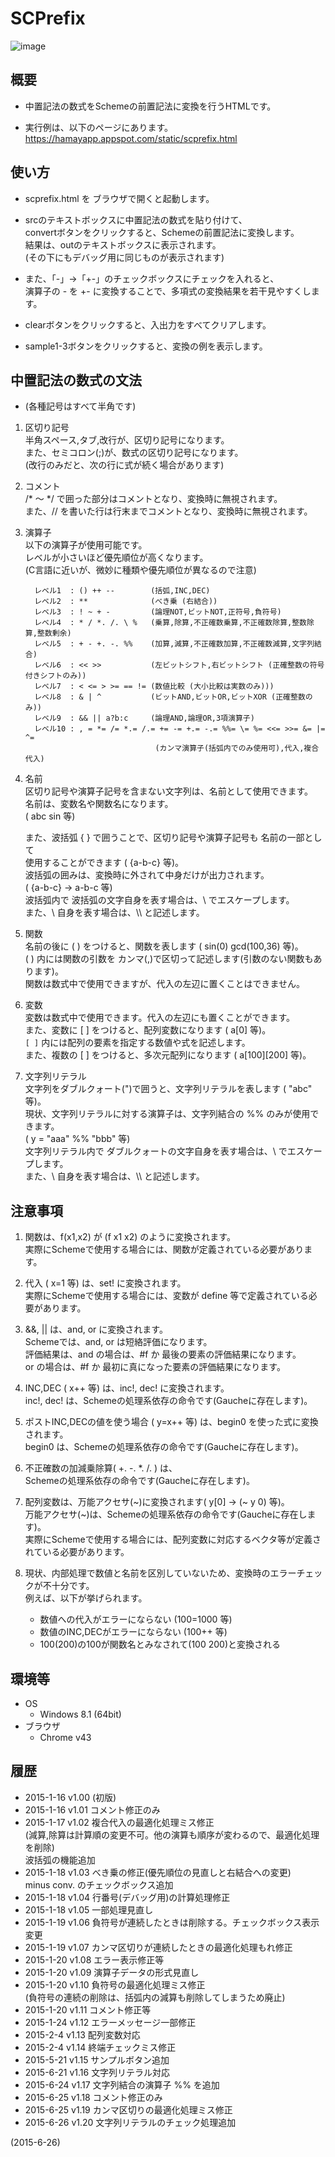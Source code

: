 # SCPrefix

![image](image.png)

## 概要
- 中置記法の数式をSchemeの前置記法に変換を行うHTMLです。

- 実行例は、以下のページにあります。  
  https://hamayapp.appspot.com/static/scprefix.html


## 使い方
- scprefix.html を ブラウザで開くと起動します。

- srcのテキストボックスに中置記法の数式を貼り付けて、  
  convertボタンをクリックすると、Schemeの前置記法に変換します。  
  結果は、outのテキストボックスに表示されます。  
  (その下にもデバッグ用に同じものが表示されます)

- また、「-」→「+-」のチェックボックスにチェックを入れると、  
  演算子の - を +- に変換することで、多項式の変換結果を若干見やすくします。

- clearボタンをクリックすると、入出力をすべてクリアします。

- sample1-3ボタンをクリックすると、変換の例を表示します。


## 中置記法の数式の文法
- (各種記号はすべて半角です)

1. 区切り記号  
   半角スペース,タブ,改行が、区切り記号になります。  
   また、セミコロン(;)が、数式の区切り記号になります。  
   (改行のみだと、次の行に式が続く場合があります)

2. コメント  
   /* ～ */ で囲った部分はコメントとなり、変換時に無視されます。  
   また、// を書いた行は行末までコメントとなり、変換時に無視されます。

3. 演算子  
   以下の演算子が使用可能です。  
   レベルが小さいほど優先順位が高くなります。  
   (C言語に近いが、微妙に種類や優先順位が異なるので注意)
   ```
     レベル1  : () ++ --        (括弧,INC,DEC)
     レベル2  : **              (べき乗 (右結合))
     レベル3  : ! ~ + -         (論理NOT,ビットNOT,正符号,負符号)
     レベル4  : * / *. /. \ %   (乗算,除算,不正確数乗算,不正確数除算,整数除算,整数剰余)
     レベル5  : + - +. -. %%    (加算,減算,不正確数加算,不正確数減算,文字列結合)
     レベル6  : << >>           (左ビットシフト,右ビットシフト (正確整数の符号付きシフトのみ))
     レベル7  : < <= > >= == != (数値比較 (大小比較は実数のみ)))
     レベル8  : & | ^           (ビットAND,ビットOR,ビットXOR (正確整数のみ))
     レベル9  : && || a?b:c     (論理AND,論理OR,3項演算子)
     レベル10 : , = *= /= *.= /.= += -= +.= -.= %%= \= %= <<= >>= &= |= ^=
                                (カンマ演算子(括弧内でのみ使用可),代入,複合代入)
   ```

4. 名前  
   区切り記号や演算子記号を含まない文字列は、名前として使用できます。  
   名前は、変数名や関数名になります。  
   ( abc  sin  等)  
   
   また、波括弧 { } で囲うことで、区切り記号や演算子記号も 名前の一部として  
   使用することができます ( {a-b-c}  等)。  
   波括弧の囲みは、変換時に外されて中身だけが出力されます。  
   ( {a-b-c} → a-b-c  等)  
   波括弧内で 波括弧の文字自身を表す場合は、\\ でエスケープします。  
   また、\\ 自身を表す場合は、\\\\ と記述します。

5. 関数  
   名前の後に ( ) をつけると、関数を表します ( sin(0)  gcd(100,36)  等)。  
   ( ) 内には関数の引数を カンマ(,)で区切って記述します(引数のない関数もあります)。  
   関数は数式中で使用できますが、代入の左辺に置くことはできません。

6. 変数  
   変数は数式中で使用できます。代入の左辺にも置くことができます。  
   また、変数に [ ] をつけると、配列変数になります ( a[0] 等)。  
   `[ ]` 内には配列の要素を指定する数値や式を記述します。  
   また、複数の [ ] をつけると、多次元配列になります ( a[100][200] 等)。

7. 文字列リテラル  
   文字列をダブルクォート(")で囲うと、文字列リテラルを表します ( "abc"  等)。  
   現状、文字列リテラルに対する演算子は、文字列結合の %% のみが使用できます。  
   ( y = "aaa" %% "bbb"  等)  
   文字列リテラル内で ダブルクォートの文字自身を表す場合は、\\ でエスケープします。  
   また、\\ 自身を表す場合は、\\\\ と記述します。


## 注意事項
1. 関数は、f(x1,x2) が (f x1 x2) のように変換されます。  
   実際にSchemeで使用する場合には、関数が定義されている必要があります。

2. 代入 ( x=1 等) は、set! に変換されます。  
   実際にSchemeで使用する場合には、変数が define 等で定義されている必要があります。

3. &&, || は、and, or に変換されます。  
   Schemeでは、and, or は短絡評価になります。  
   評価結果は、and の場合は、#f か 最後の要素の評価結果になります。  
   or の場合は、#f か 最初に真になった要素の評価結果になります。

4. INC,DEC ( x++ 等) は、inc!, dec! に変換されます。  
   inc!, dec! は、Schemeの処理系依存の命令です(Gaucheに存在します)。

5. ポストINC,DECの値を使う場合 ( y=x++ 等) は、begin0 を使った式に変換されます。  
   begin0 は、Schemeの処理系依存の命令です(Gaucheに存在します)。

6. 不正確数の加減乗除算( +.  -.  *.  /. ) は、  
   Schemeの処理系依存の命令です(Gaucheに存在します)。

7. 配列変数は、万能アクセサ(~)に変換されます( y[0] → (~ y 0) 等)。  
   万能アクセサ(~)は、Schemeの処理系依存の命令です(Gaucheに存在します)。  
   実際にSchemeで使用する場合には、配列変数に対応するベクタ等が定義されている必要があります。

8. 現状、内部処理で数値と名前を区別していないため、変換時のエラーチェックが不十分です。  
   例えば、以下が挙げられます。  
   - 数値への代入がエラーにならない (100=1000 等)
   - 数値のINC,DECがエラーにならない (100++ 等)
   - 100(200)の100が関数名とみなされて(100 200)と変換される


## 環境等
- OS
  - Windows 8.1 (64bit)
- ブラウザ
  - Chrome v43

## 履歴
- 2015-1-16 v1.00 (初版)
- 2015-1-16 v1.01 コメント修正のみ
- 2015-1-17 v1.02 複合代入の最適化処理ミス修正  
  (減算,除算は計算順の変更不可。他の演算も順序が変わるので、最適化処理を削除)  
  波括弧の機能追加
- 2015-1-18 v1.03 べき乗の修正(優先順位の見直しと右結合への変更)  
  minus conv. のチェックボックス追加
- 2015-1-18 v1.04 行番号(デバッグ用)の計算処理修正
- 2015-1-18 v1.05 一部処理見直し
- 2015-1-19 v1.06 負符号が連続したときは削除する。チェックボックス表示変更
- 2015-1-19 v1.07 カンマ区切りが連続したときの最適化処理もれ修正
- 2015-1-20 v1.08 エラー表示修正等
- 2015-1-20 v1.09 演算子データの形式見直し
- 2015-1-20 v1.10 負符号の最適化処理ミス修正  
  (負符号の連続の削除は、括弧内の減算も削除してしまうため廃止)
- 2015-1-20 v1.11 コメント修正等
- 2015-1-24 v1.12 エラーメッセージ一部修正
- 2015-2-4  v1.13 配列変数対応
- 2015-2-4  v1.14 終端チェックミス修正
- 2015-5-21 v1.15 サンプルボタン追加
- 2015-6-21 v1.16 文字列リテラル対応
- 2015-6-24 v1.17 文字列結合の演算子 %% を追加
- 2015-6-25 v1.18 コメント修正のみ
- 2015-6-25 v1.19 カンマ区切りの最適化処理ミス修正
- 2015-6-26 v1.20 文字列リテラルのチェック処理追加


(2015-6-26)
